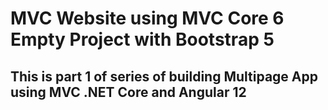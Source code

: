# MVC Website using MVC Core 6 Empty Project with Bootstrap 5

## This is part 1 of series of building Multipage App using MVC .NET Core and Angular 12
